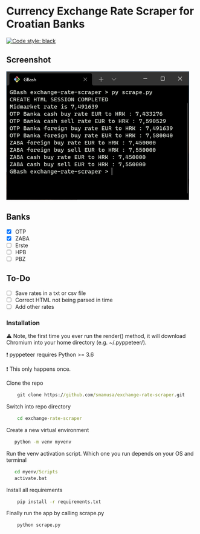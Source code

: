 # Currency Exchange Rate Scraper for Croatian Banks
[![Code style: black](https://img.shields.io/badge/code%20style-black-000000.svg)](https://github.com/psf/black)


## Screenshot

![Screenshot](https://github.com/smamusa/banke-tecaj-python/blob/master/Screenshot.png?raw=true)

## Banks

- [x] OTP
- [x] ZABA
- [ ] Erste
- [ ] HPB
- [ ] PBZ

## To-Do

- [ ] Save rates in a txt or csv file
- [ ] Correct HTML not being parsed in time
- [ ] Add other rates

### Installation

:warning: Note, the first time you ever run the render() method, it will download Chromium into your home directory (e.g. ~/.pyppeteer/).

:exclamation: pyppeteer requires Python >= 3.6

:exclamation: This only happens once.

Clone the repo

```cmd
    git clone https://github.com/smamusa/exchange-rate-scraper.git
```

Switch into repo directory

```cmd
    cd exchange-rate-scraper
```

Create a new virtual environment

```cmd
   python -m venv myvenv
```

Run the venv activation script. Which one you run depends on your OS and terminal

```cmd
   cd myenv/Scripts
   activate.bat
```

Install all requirements

```cmd
    pip install -r requirements.txt
```

Finally run the app by calling scrape.py

```cmd
    python scrape.py
```

